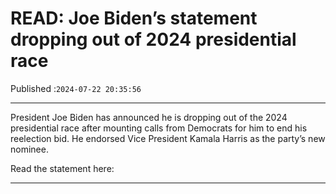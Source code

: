 # READ: Joe Biden’s statement dropping out of 2024 presidential race

Published :`2024-07-22 20:35:56`

---

President Joe Biden has announced he is dropping out of the 2024 presidential race after mounting calls from Democrats for him to end his reelection bid. He endorsed Vice President Kamala Harris as the party’s new nominee.

Read the statement here:

---

